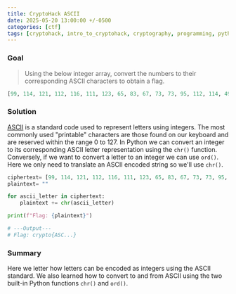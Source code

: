 ```yaml
---
title: CryptoHack ASCII
date: 2025-05-20 13:00:00 +/-0500
categories: [ctf]
tags: [cryptohack, intro_to_cryptohack, cryptography, programming, python]     
---
```


### Goal
> Using the below integer array, convert the numbers to their corresponding ASCII characters to obtain a flag.
```python
[99, 114, 121, 112, 116, 111, 123, 65, 83, 67, 73, 73, 95, 112, 114, 49, 110, 116, 52, 98, 108, 51, 125]
```

### Solution
[ASCII](https://www.ascii-code.com/) is a standard code used to represent letters using integers. The most commonly used "printable" characters are those found on our keyboard and are reserved within the range 0 to 127. In Python we can convert an integer to its corresponding ASCII letter representation using the `chr()` function. Conversely, if we want to convert a letter to an integer we can use `ord()`. Here we only need to translate an ASCII encoded string so we'll use `chr()`. 
```python
ciphertext= [99, 114, 121, 112, 116, 111, 123, 65, 83, 67, 73, 73, 95, 112, 114, 49, 110, 116, 52, 98, 108, 51, 125]
plaintext= ""

for ascii_letter in ciphertext:
	plaintext += chr(ascii_letter)

print(f"Flag: {plaintext}")

# ---Output---
# Flag: crypto{ASC...}
```
### Summary
Here we letter how letters can be encoded as integers using the ASCII standard. We also learned how to convert to and from ASCII using the two built-in Python functions `chr()` and `ord()`. 
